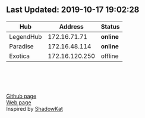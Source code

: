 ## Last Updated: 2019-10-17  19:02:28  

Hub | Address | Status  
--- | --- | ---  
LegendHub  |  172.16.71.71  |  **online**
Paradise  |  172.16.48.114  |  **online**
Exotica  |  172.16.120.250  |  offline

<br><br><br><br>
[Github page](https://github.com/manohar-voggu/BPHC-DChubs)<br>[Web page](https://manohar-voggu.github.io/BPHC-DChubs/)<br>Inspired by [ShadowKat](https://github.com/katzNplotkin/IIT-Madras-DC-Hubs)
